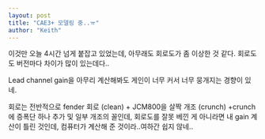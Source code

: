 ```yaml
---
layout: post
title: "CAE3+ 모델링 중..ㅠ"
author: "Keith"
---
```



이것만 오늘 4시간 넘게 붙잡고 있었는데, 아무래도 회로도가 좀 이상한 것 같다. 회로도도 버전마다 차이가 많이 있는데다..




Lead channel gain을 아무리 계산해봐도 게인이 너무 커서 너무 뭉개지는 경향이 있네.




회로는 전반적으로 fender 회로 (clean) + JCM800을 살짝 개조 (crunch) +crunch에 증폭단 하나 추가 및 일부 개조의 꼴인데, 회로도를 잘못 베낀 게 아니라면 내 gain 계산이 틀린 것인데, 컴퓨터가 계산해 준 것이라..여하간 쉽지 않네..








